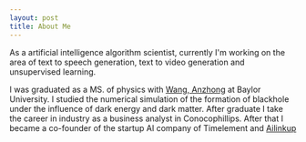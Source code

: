 ```yaml
---
layout: post
title: About Me
---
```


As a artificial intelligence algorithm scientist, currently I'm working on the area of text to speech generation, text to video generation and unsupervised learning. 

I was graduated as a MS. of physics with [Wang, Anzhong](https://www.baylor.edu/physics/index.php?id=68588) at Baylor University. I studied the numerical simulation of the formation of blackhole under the influence of dark energy and dark matter. After graduate I take the career in industry as a business analyst in Conocophillips. After that I became a co-founder of the startup AI company of Timelement and [Ailinkup](www.ailinkup.cn)
